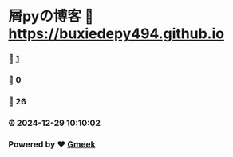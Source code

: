# 屑pyの博客 :link: https://buxiedepy494.github.io 
### :page_facing_up: [1](https://buxiedepy494.github.io/tag.html) 
### :speech_balloon: 0 
### :hibiscus: 26 
### :alarm_clock: 2024-12-29 10:10:02 
### Powered by :heart: [Gmeek](https://github.com/Meekdai/Gmeek)

